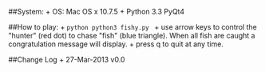 ##System:
    + OS: Mac OS x 10.7.5
    + Python 3.3 PyQt4

##How to play:
    + ```python
    python3 fishy.py
    ```
    + use arrow keys to control the "hunter" (red dot) to chase "fish" (blue triangle). When all fish are caught a congratulation message will display.
    + press q to quit at any time. 


##Change Log
    + 27-Mar-2013  v0.0

